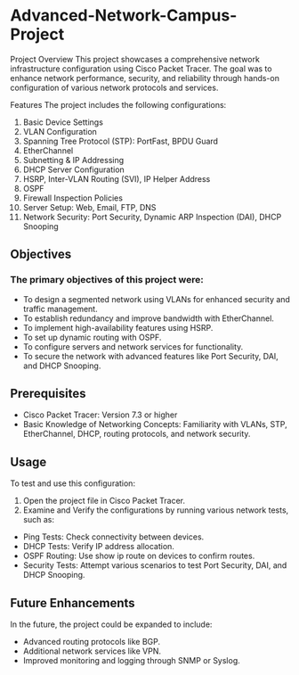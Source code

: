# Advanced-Network-Campus-Project
Project Overview
This project showcases a comprehensive network infrastructure configuration using Cisco Packet Tracer. The goal was to enhance network performance, security, and reliability through hands-on configuration of various network protocols and services.

Features
The project includes the following configurations:
1.	Basic Device Settings
2.	VLAN Configuration
3.	Spanning Tree Protocol (STP): PortFast, BPDU Guard
4.	EtherChannel
5.	Subnetting & IP Addressing
6.	DHCP Server Configuration
7.	HSRP, Inter-VLAN Routing (SVI), IP Helper Address
8.	OSPF
9.	Firewall Inspection Policies
10.	Server Setup: Web, Email, FTP, DNS
11.	Network Security: Port Security, Dynamic ARP Inspection (DAI), DHCP Snooping

## Objectives

### The primary objectives of this project were:
- To design a segmented network using VLANs for enhanced security and traffic management.
- To establish redundancy and improve bandwidth with EtherChannel.
- To implement high-availability features using HSRP.
-	To set up dynamic routing with OSPF.
-	To configure servers and network services for functionality.
-	To secure the network with advanced features like Port Security, DAI, and DHCP Snooping.

## Prerequisites
-	Cisco Packet Tracer: Version 7.3 or higher
-	Basic Knowledge of Networking Concepts: Familiarity with VLANs, STP, EtherChannel, DHCP, routing protocols, and network security.

## Usage
To test and use this configuration:
1.	Open the project file in Cisco Packet Tracer.
2.	Examine and Verify the configurations by running various network tests, such as:
*	Ping Tests: Check connectivity between devices.
*	DHCP Tests: Verify IP address allocation.
*	OSPF Routing: Use show ip route on devices to confirm routes.
*	Security Tests: Attempt various scenarios to test Port Security, DAI, and DHCP Snooping.

## Future Enhancements
In the future, the project could be expanded to include:
-	Advanced routing protocols like BGP.
-	Additional network services like VPN.
-	Improved monitoring and logging through SNMP or Syslog.

